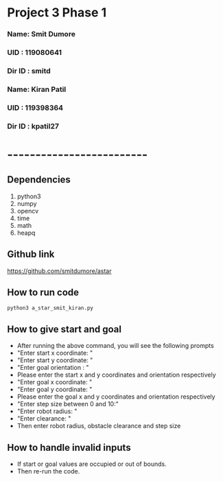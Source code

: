 # Project 3 Phase 1

### Name:    Smit Dumore
### UID :    119080641
### Dir ID : smitd

### Name:    Kiran Patil
### UID :    119398364
### Dir ID : kpatil27
# -------------------------

## Dependencies
1. python3
2. numpy
3. opencv
4. time
5. math
6. heapq

## Github link
https://github.com/smitdumore/astar

## How to run code
```
python3 a_star_smit_kiran.py
```

## How to give start and goal
- After running the above command, you will see the following prompts
- "Enter start x coordinate: "
- "Enter start y coordinate: "
- "Enter goal orientation : "
- Please enter the start x and y coordinates and orientation respectively
- "Enter goal x coordinate: "
- "Enter goal y coordinate: "
- Please enter the goal x and y coordinates and orientation respectively
- "Enter step size between 0 and 10:"
- "Enter robot radius: "
- "Enter clearance: "
- Then enter robot radius, obstacle clearance and step size 

## How to handle invalid inputs
- If start or goal values are occupied or out of bounds.
- Then re-run the code.
